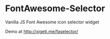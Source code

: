 # FontAwesome-Selector
Vanilla JS Font Awesome icon selector widget

Demo at http://xigeti.me/faselector/

